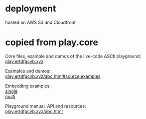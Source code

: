 # deployment
hosted on AWS S3 and Cloudfront

# copied from play.core

Core files, example and demos of the live-code ASCII playground:  
[play.ertdfgcvb.xyz](https://play.ertdfgcvb.xyz)

Examples and demos:  
[play.ertdfgcvb.xyz/abc.html#source:examples](https://play.ertdfgcvb.xyz/abc.html#source:examples)

Embedding examples:  
[single](https://play.ertdfgcvb.xyz/tests/single.html)  
[multi](https://play.ertdfgcvb.xyz/tests/multi.html)  

Playground manual, API and resources:  
[play.ertdfgcvb.xyz/abc.html](https://play.ertdfgcvb.xyz/abc.html)
